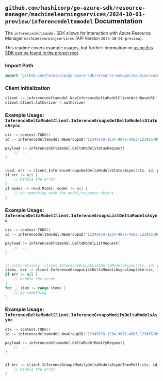 
## `github.com/hashicorp/go-azure-sdk/resource-manager/machinelearningservices/2024-10-01-preview/inferencedeltamodel` Documentation

The `inferencedeltamodel` SDK allows for interaction with Azure Resource Manager `machinelearningservices` (API Version `2024-10-01-preview`).

This readme covers example usages, but further information on [using this SDK can be found in the project root](https://github.com/hashicorp/go-azure-sdk/tree/main/docs).

### Import Path

```go
import "github.com/hashicorp/go-azure-sdk/resource-manager/machinelearningservices/2024-10-01-preview/inferencedeltamodel"
```


### Client Initialization

```go
client := inferencedeltamodel.NewInferenceDeltaModelClientWithBaseURI("https://management.azure.com")
client.Client.Authorizer = authorizer
```


### Example Usage: `InferenceDeltaModelClient.InferenceGroupsGetDeltaModelsStatusAsync`

```go
ctx := context.TODO()
id := inferencedeltamodel.NewGroupID("12345678-1234-9876-4563-123456789012", "example-resource-group", "workspaceName", "inferencePoolName", "groupName")

payload := inferencedeltamodel.DeltaModelStatusRequest{
	// ...
}


read, err := client.InferenceGroupsGetDeltaModelsStatusAsync(ctx, id, payload)
if err != nil {
	// handle the error
}
if model := read.Model; model != nil {
	// do something with the model/response object
}
```


### Example Usage: `InferenceDeltaModelClient.InferenceGroupsListDeltaModelsAsync`

```go
ctx := context.TODO()
id := inferencedeltamodel.NewGroupID("12345678-1234-9876-4563-123456789012", "example-resource-group", "workspaceName", "inferencePoolName", "groupName")

payload := inferencedeltamodel.DeltaModelListRequest{
	// ...
}


// alternatively `client.InferenceGroupsListDeltaModelsAsync(ctx, id, payload)` can be used to do batched pagination
items, err := client.InferenceGroupsListDeltaModelsAsyncComplete(ctx, id, payload)
if err != nil {
	// handle the error
}
for _, item := range items {
	// do something
}
```


### Example Usage: `InferenceDeltaModelClient.InferenceGroupsModifyDeltaModelsAsync`

```go
ctx := context.TODO()
id := inferencedeltamodel.NewGroupID("12345678-1234-9876-4563-123456789012", "example-resource-group", "workspaceName", "inferencePoolName", "groupName")

payload := inferencedeltamodel.DeltaModelModifyRequest{
	// ...
}


if err := client.InferenceGroupsModifyDeltaModelsAsyncThenPoll(ctx, id, payload); err != nil {
	// handle the error
}
```
